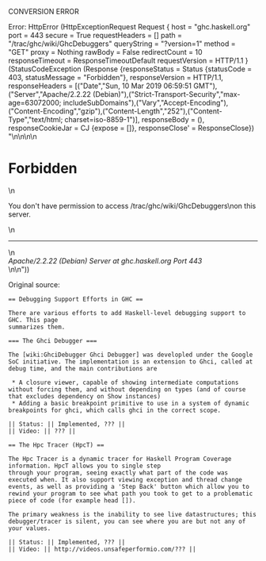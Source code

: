 CONVERSION ERROR

Error: HttpError (HttpExceptionRequest Request {
  host                 = "ghc.haskell.org"
  port                 = 443
  secure               = True
  requestHeaders       = []
  path                 = "/trac/ghc/wiki/GhcDebuggers"
  queryString          = "?version=1"
  method               = "GET"
  proxy                = Nothing
  rawBody              = False
  redirectCount        = 10
  responseTimeout      = ResponseTimeoutDefault
  requestVersion       = HTTP/1.1
}
 (StatusCodeException (Response {responseStatus = Status {statusCode = 403, statusMessage = "Forbidden"}, responseVersion = HTTP/1.1, responseHeaders = [("Date","Sun, 10 Mar 2019 06:59:51 GMT"),("Server","Apache/2.2.22 (Debian)"),("Strict-Transport-Security","max-age=63072000; includeSubDomains"),("Vary","Accept-Encoding"),("Content-Encoding","gzip"),("Content-Length","252"),("Content-Type","text/html; charset=iso-8859-1")], responseBody = (), responseCookieJar = CJ {expose = []}, responseClose' = ResponseClose}) "<!DOCTYPE HTML PUBLIC \"-//IETF//DTD HTML 2.0//EN\">\n<html><head>\n<title>403 Forbidden</title>\n</head><body>\n<h1>Forbidden</h1>\n<p>You don't have permission to access /trac/ghc/wiki/GhcDebuggers\non this server.</p>\n<hr>\n<address>Apache/2.2.22 (Debian) Server at ghc.haskell.org Port 443</address>\n</body></html>\n"))

Original source:

```trac
== Debugging Support Efforts in GHC ==

There are various efforts to add Haskell-level debugging support to GHC. This page
summarizes them.

=== The Ghci Debugger ===

The [wiki:GhciDebugger Ghci Debugger] was developled under the Google SoC initiative. The implementation is an extension to Ghci, called at debug time, and the main contributions are

 * A closure viewer, capable of showing intermediate computations without forcing them, and without depending on types (and of course that excludes dependency on Show instances)
 * Adding a basic breakpoint primitive to use in a system of dynamic breakpoints for ghci, which calls ghci in the correct scope.

|| Status: || Implemented, ??? ||
|| Video: || ??? || 

== The Hpc Tracer (HpcT) ==

The Hpc Tracer is a dynamic tracer for Haskell Program Coverage information. HpcT allows you to single step
through your program, seeing exactly what part of the code was executed when. It also support viewing exception and thread change events, as well as providing a 'Step Back' button which allow you to rewind your program to see what path you took to get to a problematic piece of code (for example head []).

The primary weakness is the inability to see live datastructures; this debugger/tracer is silent, you can see where you are but not any of your values.

|| Status: || Implemented, ??? ||
|| Video: || http://videos.unsafeperformio.com/??? ||

```
